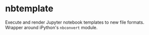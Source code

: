 # nbtemplate
Execute and render Jupyter notebook templates to new file formats. Wrapper around iPython's `nbconvert` module.
